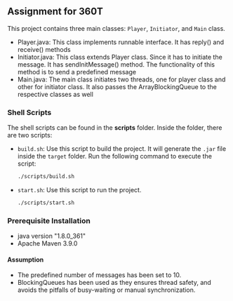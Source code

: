 ## Assignment for 360T

This project contains three main classes: `Player`, `Initiator`, and `Main` class.
 - Player.java:
   This class implements runnable interface. It has reply() and receive() methods
 - Initiator.java:
   This class extends Player class. Since it has to initiate the message. It has sendInitMessage() method. The functionality of this method is to send a predefined message
 - Main.java:
   The main class initiates two threads, one for player class and other for initiator class. It also passes the ArrayBlockingQueue to the respective classes as well

 

### Shell Scripts

The shell scripts can be found in the **scripts** folder. Inside the folder, there are two scripts:

- `build.sh`: Use this script to build the project. It will generate the `.jar` file inside the `target` folder. Run the following command to execute the script:
  ```bash
  ./scripts/build.sh
- `start.sh`: Use this script to run the project.
  ```bash
  ./scripts/start.sh

### Prerequisite Installation
- java version "1.8.0_361"
- Apache Maven 3.9.0

#### Assumption
- The predefined number of messages has been set to 10.
- BlockingQueues has been used as they ensures thread safety, and avoids the pitfalls of busy-waiting or manual synchronization.
